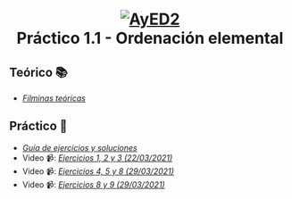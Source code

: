 <h1 align="center">
  <br>
  <a href="https://www.famaf.unc.edu.ar/academica/materias/algoritmos-y-estructuras-de-datos-ii/"><img src="https://i.imgur.com/QqZWT6y.png" alt="AyED2"></a>
  <br>
  Práctico 1.1 - Ordenación elemental
  <br>
</h1>

## Teórico :books:
- [*Filminas teóricas*](https://github.com/Ferca8/AyED2-FaMAF/blob/main/teorico-practico/1.1-ordenacion-elemental/teoria-ordenacion-elemental.pdf)
## Práctico :memo:
- [*Guía de ejercicios y soluciones*](https://github.com/Ferca8/AyED2-FaMAF/tree/main/teorico-practico/1.1-ordenacion-elemental/practico)
- Video 📹: [*Ejercicios 1, 2 y 3 (22/03/2021)*](https://www.youtube.com/watch?v=uX8j9zXOSDM)
- Video 📹: [*Ejercicios 4, 5 y 8 (29/03/2021)*](https://www.youtube.com/watch?v=pd5Y8S7Cuh4)
- Video 📹: [*Ejercicios 8 y 9 (29/03/2021)*](https://www.youtube.com/watch?v=mUPKHeDHAUQ)